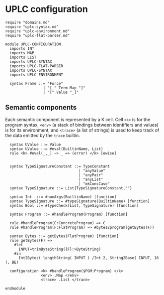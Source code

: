 # UPLC configuration

```k
require "domains.md"
require "uplc-syntax.md"
require "uplc-environment.md"
require "uplc-flat-parser.md"

module UPLC-CONFIGURATION
  imports INT
  imports MAP
  imports LIST
  imports UPLC-SYNTAX
  imports UPLC-FLAT-PARSER
  imports UPLC-SYNTAX
  imports UPLC-ENVIRONMENT

  syntax Frame ::= "Force"
                 | "[_" Term Map "]"
                 | "[" Value "_]"
```

## Semantic components

Each semantic component is represented by a K cell. Cell `<k>` is for
the program syntax, `<env>` (a stack of bindings between identifiers
and values) is for its environment, and `<trace>` (a list of strings)
is used to keep track of the data emitted by the `trace` builtin.

```k
  syntax UValue ::= Value
  syntax UValue ::= #eval(BuiltinName, List)
  rule <k> #eval(_,_) ~> _ => (error) </k> [owise]


  syntax TypeSignatureConstant ::= TypeConstant
                                 | "anyValue"
                                 | "anyPair"
                                 | "anyList"
                                 | "mkConsCase"
  syntax TypeSignature ::= List{TypeSignatureConstant,""}

  syntax Int  ::= #numArgs(BuiltinName) [function]
  syntax TypeSignature ::= #typeSignature(BuiltinName) [function]
  syntax Bool ::= #typeCheck(List, TypeSignature) [function]

  syntax Program ::= #handleProgram(Program) [function]

  rule #handleProgram(C:ConcreteProgram) => C
  rule #handleProgram(F:FlatProgram) => #bytes2program(getBytes(F))

  syntax Bytes ::= getBytes(FlatProgram) [function]
  rule getBytes(F) =>
    #let
      INPUT=trimByteString({F}:>ByteString)
    #in
      Int2Bytes( lengthString( INPUT ) /Int 2, String2Base( INPUT, 16 ), BE)

  configuration <k> #handleProgram($PGM:Program) </k>
                <env> .Map </env>
                <trace> .List </trace>
```

```k
endmodule
```

